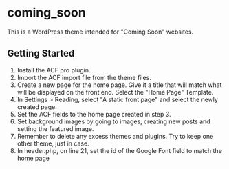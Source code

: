 

coming_soon
===

This is a WordPress theme intended for "Coming Soon" websites.

Getting Started
---------------

1. Install the ACF pro plugin.
2. Import the ACF import file from the theme files.
3. Create a new page for the home page. Give it a title that will match what will be displayed on the front end. Select the "Home Page" Template.
4. In Settings > Reading, select "A static front page" and select the newly created page.
5. Set the ACF fields to the home page created in step 3.
6. Set background images by going to images, creating new posts and setting the featured image.
7. Remember to delete any excess themes and plugins. Try to keep one other theme, just in case.
8. In header.php, on line 21, set the id of the Google Font field to match the home page

